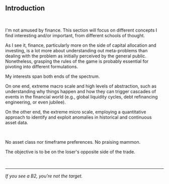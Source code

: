 ## Introduction

<br>

I'm not amused by finance. This section will focus on different concepts I find interesting and/or important, from different schools of thought.


As I see it, finance, particularly more on the side of capital allocation and investing, is a lot more about understanding out meta-problems than dealing with the problem as initially perceived by the general public. Nonetheless, grasping the rules of the game is probably essential for pivoting into different formulations.

My interests span both ends of the spectrum. 

On one end, extreme macro scale and high levels of abstraction, such as understanding why things happen and how they can trigger cascades of events in the financial world (e.g., global liquidity cycles, debt refinancing engineering, or even jubilee). 

On the other end, the extreme micro scale, employing a quantitative approach to identify and exploit anomalies in historical and continuous asset data.

<br>

No asset class nor timeframe preferences. No praising mammon. 

The objective is to be on the loser's opposite side of the trade. 

<br>

___

*If you see a B2, you're not the target.*